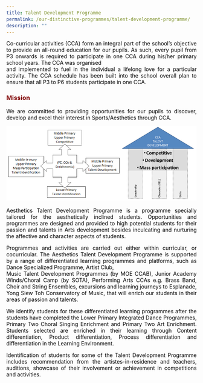```yaml
---
title: Talent Development Programme
permalink: /our-distinctive-programmes/talent-development-programme/
description: ""
---
```

<p style="text-align: justify;"><span style="color: #000000;">Co-curricular activities (CCA) form an integral part of the school&rsquo;s objective to provide an all-round education for our pupils. As such, every pupil from P3 onwards is required to participate in one CCA during his/her primary school years. The CCA was organised</span><br /><span style="color: #000000;">and implemented to fuel in the individual a lifelong love for a particular activity. The CCA schedule has been built into the school overall plan to ensure that all P3 to P6 students participate in one CCA.</span></p>

<h3 style="text-align: justify;"><strong><span style="color: #800000;">Mission</span></strong></h3>
<p style="text-align: justify;"><span style="color: #000000;">We are committed to providing opportunities for our pupils to discover, develop and excel their interest in Sports/Aesthetics through CCA.</span></p>

![](/images/img_sports_aesthetics_dev_programme.jpg)
<p style="text-align: justify;"><span style="color: #000000;">Aesthetics Talent Development Programme is a programme specially tailored for the aesthetically inclined students. Opportunities and programmes are designed and provided to high potential students for their passion and talents in Arts development besides inculcating and nurturing the affective and character aspects of students.</span></p>
<p style="text-align: justify;"><span style="color: #000000;">Programmes and activities are carried out either within curricular, or cocurricular. The Aesthetics Talent Development Programme is supported by a range of differentiated learning programmes and platforms, such as Dance Specialized Programme, Artist Club,</span><br /><span style="color: #000000;">Music Talent Development Programmes (by MOE CCAB), Junior Academy Winds/Choral Camp (by SOTA), Performing Arts CCAs e.g. Brass Band, Choir and String Ensembles, excursions and learning journeys to Esplanade, Yong Siew Toh Conservatory of Music, that will enrich our students in their areas of passion and talents.</span></p>
<p style="text-align: justify;"><span style="color: #000000;">We identify students for these differentiated learning programmes after the students have completed the Lower Primary Integrated Dance Programmes, Primary Two Choral Singing Enrichment and Primary Two Art Enrichment. Students selected are enriched in their learning through Content differentiation, Product differentiation, Process differentiation and differentiation in the Learning Environment.</span></p>
<p style="text-align: justify;"><span style="color: #000000;">Identification of students for some of the Talent Development Programme includes recommendation from the artistes-in-residence and teachers, auditions, showcase of their involvement or achievement in competitions and activities.</span></p>